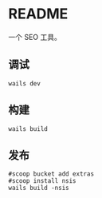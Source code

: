 # README

一个 SEO 工具。

## 调试

```shell
wails dev
```

## 构建

```shell
wails build
```

## 发布

```shell
#scoop bucket add extras
#scoop install nsis
wails build -nsis
```
